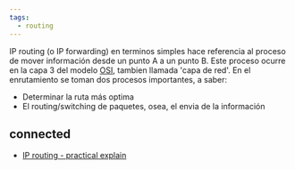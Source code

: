 ```yaml
---
tags:
  - routing
---
```


IP routing (o IP forwarding) en terminos simples hace referencia al proceso de mover información desde un punto A a un punto B. Este proceso ocurre en la capa 3 del modelo [OSI](../../Networking%20Notes/Jeremy%20IT%20lab%20-%20Notes/OSI%20Model%20-%20Jeremy's%20IT%20Lab.md), tambien llamada 'capa de red'. 
En el enrutamiento se toman dos procesos importantes, a saber:
- Determinar la ruta más optima
- El routing/switching de paquetes, osea, el envia de la información 


## connected 
- [IP routing - practical explain](IP%20routing%20-%20practical%20explain.md) 